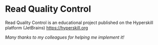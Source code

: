 # Read Quality Control
Read Quality Control is an educational project published on the Hyperskill platform (JetBrains) 
https://hyperskill.org

*Many thanks to my colleagues for helping me implement it!*

